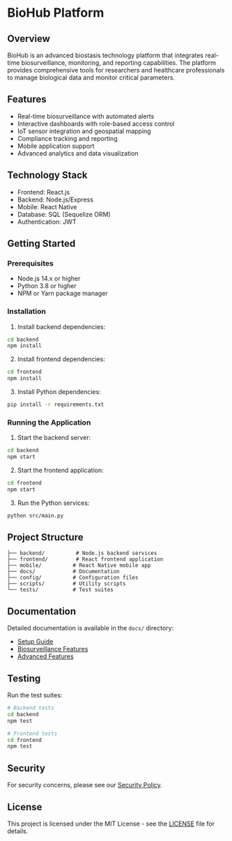 
# BioHub Platform

## Overview
BioHub is an advanced biostasis technology platform that integrates real-time biosurveillance, monitoring, and reporting capabilities. The platform provides comprehensive tools for researchers and healthcare professionals to manage biological data and monitor critical parameters.

## Features
- Real-time biosurveillance with automated alerts
- Interactive dashboards with role-based access control
- IoT sensor integration and geospatial mapping
- Compliance tracking and reporting
- Mobile application support
- Advanced analytics and data visualization

## Technology Stack
- Frontend: React.js
- Backend: Node.js/Express
- Mobile: React Native
- Database: SQL (Sequelize ORM)
- Authentication: JWT

## Getting Started

### Prerequisites
- Node.js 14.x or higher
- Python 3.8 or higher
- NPM or Yarn package manager

### Installation

1. Install backend dependencies:
```bash
cd backend
npm install
```

2. Install frontend dependencies:
```bash
cd frontend
npm install
```

3. Install Python dependencies:
```bash
pip install -r requirements.txt
```

### Running the Application

1. Start the backend server:
```bash
cd backend
npm start
```

2. Start the frontend application:
```bash
cd frontend
npm start
```

3. Run the Python services:
```bash
python src/main.py
```

## Project Structure
```
├── backend/          # Node.js backend services
├── frontend/         # React frontend application
├── mobile/          # React Native mobile app
├── docs/            # Documentation
├── config/          # Configuration files
├── scripts/         # Utility scripts
└── tests/           # Test suites
```

## Documentation
Detailed documentation is available in the `docs/` directory:
- [Setup Guide](docs/SetupGuide.md)
- [Biosurveillance Features](docs/BiosurveillanceGuide.md)
- [Advanced Features](docs/AdvancedFeatures.md)

## Testing
Run the test suites:
```bash
# Backend tests
cd backend
npm test

# Frontend tests
cd frontend
npm test
```

## Security
For security concerns, please see our [Security Policy](SECURITY.md).

## License
This project is licensed under the MIT License - see the [LICENSE](LICENSE) file for details.

